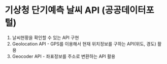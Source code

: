# 기상청 단기예측 날씨 API (공공데이터포털)

1. 날씨현황을 확인할 수 있는 API 구현
2. Geolocation API - GPS를 이용해서 현재 위치정보를 구하는 API(위도, 경도) 활용
3. Geocoder API - 좌표정보를 주소로 변환하는 API 활용
